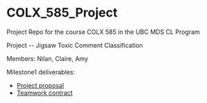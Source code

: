 # COLX_585_Project
Project Repo for the course COLX 585 in the UBC MDS CL Program

Project -- Jigsaw Toxic Comment Classification

Members: Nilan, Claire, Amy

Milestone1 deliverables:
- [Project proposal](https://github.ubc.ca/Nilan96/COLX_585_Project/blob/master/Milestone1/Project_Proposal.md)
- [Teamwork contract](https://github.ubc.ca/Nilan96/COLX_585_Project/blob/master/Milestone1/Teamwork_Contract.md)

